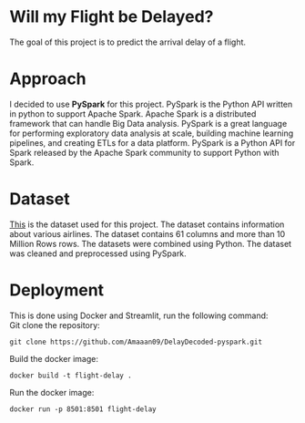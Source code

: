 # Will my Flight be Delayed?
The goal of this project is to predict the arrival delay of a flight.

# Approach
I decided to use **PySpark** for this project. PySpark is the Python API written in python to support Apache Spark. Apache Spark is a distributed framework that can handle Big Data analysis. PySpark is a great language for performing exploratory data analysis at scale, building machine learning pipelines, and creating ETLs for a data platform. PySpark is a Python API for Spark released by the Apache Spark community to support Python with Spark.

# Dataset
[This](https://www.kaggle.com/datasets/robikscube/flight-delay-dataset-20182022/) is the dataset used for this project. The dataset contains information about various airlines. The dataset contains 61 columns and more than 10 Million Rows rows. The datasets were combined using Python. The dataset was cleaned and preprocessed using PySpark.

# Deployment
This is done using Docker and Streamlit, run the following command:
<br>
Git clone the repository:
```
git clone https://github.com/Amaaan09/DelayDecoded-pyspark.git
```
Build the docker image:
```
docker build -t flight-delay .
```
Run the docker image:
```
docker run -p 8501:8501 flight-delay
```
